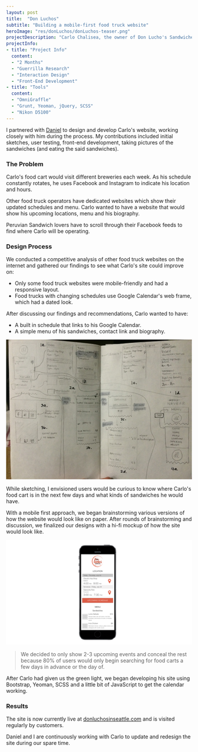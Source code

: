 ```yaml
---
layout: post
title:  "Don Luchos"
subtitle: "Building a mobile-first food truck website"
heroImage: "res/donLuchos/donLuchos-teaser.png"
projectDescription: "Carlo Chalisea, the owner of Don Lucho's Sandwiches approached Daniel and I to design and create a website to compliment his food cart business selling artisan Peruvian sandwiches around the Seattle area."
projectInfo:
- title: "Project Info"
  content:
  - "2 Months"
  - "Guerrilla Research"
  - "Interaction Design"
  - "Front-End Development"
- title: "Tools"
  content:
  - "OmniGraffle"
  - "Grunt, Yeoman, jQuery, SCSS"  
  - "Nikon D5100"
---
```


I partnered with [Daniel](danielmartinezvilla.com) to design and develop Carlo's website, working closely with him during the process. My contributions included initial sketches, user testing, front-end development, taking pictures of the sandwiches (and eating the said sandwiches).

### The Problem

Carlo's food cart would visit different breweries each week. As his schedule constantly rotates, he uses Facebook and Instagram to indicate his location and hours.

Other food truck operators have dedicated websites which show their updated schedules and menu. Carlo wanted to have a website that would show his upcoming locations, menu and his biography.

Peruvian Sandwich lovers have to scroll through their Facebook feeds to find where Carlo will be operating.

### Design Process

We conducted a competitive analysis of other food truck websites on the internet and gathered our findings to see what Carlo's site could improve on:

- Only some food truck websites were mobile-friendly and had a responsive layout.
- Food trucks with changing schedules use Google Calendar's web frame, which had a dated look.

After discussing our findings and recommendations, Carlo wanted to have:

- A built in schedule that links to his Google Calendar.
- A simple menu of his sandwiches, contact link and biography.

![Initial Sketches](/res/donLuchos/sketchesDonLuchos.jpg)

While sketching, I envisioned users would be curious to know where Carlo's food cart is in the next few days and what kinds of sandwiches he would have.

With a mobile first approach, we began brainstorming various versions of how the website would look like on paper. After rounds of brainstorming and discussion, we finalized our designs with a hi-fi mockup of how the site would look like.

![Omnigraffle Mockup](/res/donLuchos/DonLuchosiPhoneOmniGraffle.png)

> We decided to only show 2-3 upcoming events and conceal the rest because 80% of users would only begin searching for food carts a few days in advance or the day of.

After Carlo had given us the green light, we began developing his site using Bootstrap, Yeoman, SCSS and a little bit of JavaScript to get the calendar working.

### Results
The site is now currently live at [donluchosinseattle.com](donluchosinseattle.com) and is visited regularly by customers.

Daniel and I are continuously working with Carlo to update and redesign the site during our spare time.
